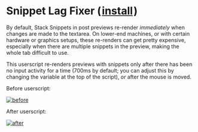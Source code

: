 # Snippet Lag Fixer (&#8202;[install](https://github.com/CertainPerformance/Stack-Exchange-Userscripts/raw/master/Stack-Snippet-Userscripts/Lag-Fixer/StackSnippetLagFixer.user.js)&#8202;)

By default, Stack Snippets in post previews re-render *immediately* when changes are made to the textarea. On lower-end machines, or with certain hardware or graphics setups, these re-renders can get pretty expensive, especially when there are multiple snippets in the preview, making the whole tab difficult to use.

This userscript re-renders previews with snippets only after there has been no input activity for a time (700ms by default; you can adjust this by changing the variable at the top of the script), *or* after the mouse is moved.

Before userscript:

[![before](https://github.com/CertainPerformance/Stack-Exchange-Userscripts/raw/master/Stack-Snippet-Userscripts/Lag-Fixer/before.gif)](https://github.com/CertainPerformance/Stack-Exchange-Userscripts/raw/master/Stack-Snippet-Userscripts/Lag-Fixer/before.gif)

After userscript:

[![after](https://github.com/CertainPerformance/Stack-Exchange-Userscripts/raw/master/Stack-Snippet-Userscripts/Lag-Fixer/after.gif)](https://github.com/CertainPerformance/Stack-Exchange-Userscripts/raw/master/Stack-Snippet-Userscripts/Lag-Fixer/after.gif)
